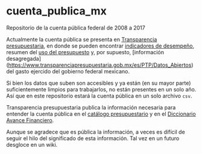 # cuenta_publica_mx
Repositorio de la cuenta pública federal de 2008 a 2017

Actualmente la cuenta pública se presenta en [Transparencia presupuestaria](https://www.transparenciapresupuestaria.gob.mx/), en donde se pueden encontrar [indicadores de desempeño](https://www.transparenciapresupuestaria.gob.mx/es/PTP/programas), resumen del [uso del presupuesto](https://www.transparenciapresupuestaria.gob.mx/es/PTP/Presupuesto) y, por supuesto, [información desagregada] (https://www.transparenciapresupuestaria.gob.mx/es/PTP/Datos_Abiertos) del gasto ejercido del gobierno federal mexicano.

Si bien los datos que suben son accesibles y ya están (en su mayor parte) suficientemente limpios para trabajarlos, no están presentes en un solo año. Así que en este repositorio estará la cuenta pública en un solo archivo `csv`. 

Transparencia presupuestaria publica la información necesaria para entender la cuenta pública en el [catálogo presupuestario](https://www.transparenciapresupuestaria.gob.mx/work/models/PTP/DatosAbiertos/Metadatos/catalogos_presupuestarios.xlsx) y en el [Diccionario Avance Financiero](https://www.transparenciapresupuestaria.gob.mx/work/models/PTP/DatosAbiertos/Metadatos/Metadatos_Avance_Financiero.xlsx). 

Aunque se agradece que es pública la información, a veces es difícil de seguir el hilo del significado de esta información. Tal vez en un futuro desgloce en un wiki.
